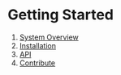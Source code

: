 # Getting Started

1. [System Overview](system_overview.md)
2. [Installation](https://github.com/CapChrisCap/roboy_error_detection/README.md)
3. [API](motor-error-detection.md)
4. [Contribute](contribute.md)